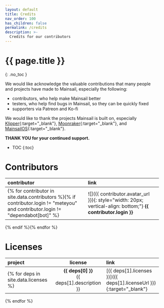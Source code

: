 ```yaml
---
layout: default
title: Credits
nav_order: 100
has_children: false
permalink: /credits
description: >-
  Credits for our contributors
---
```


# {{ page.title }}
{: .no_toc }
<!-- {{ page.description }} -->


We would like acknowledge the valuable contributions that many people and projects have made to Mainsail, especially the following:

- contributors, who help make Mainsail better
- testers, who help find bugs in Mainsail, so they can be quickly fixed
- supporters via Patreon and Ko-fi

We would like to thank the projects Mainsail is built on, especially [Klipper](https://github.com/KevinOConnor/klipper){:target="_blank"}, [Moonraker](https://github.com/Arksine/moonraker){:target="_blank"}, and [MainsailOS](https://github.com/mainsail-crew/MainsailOS/){:target="_blank"}.

**THANK YOU for your continued support.**

- TOC
{:toc}

# Contributors

| contributor | link |
|:--------|:-----|
{% for contributor in site.data.contributors %}{% if contributor.login != "meteyou" and contributor.login != "dependabot[bot]" %}|![]({{ contributor.avatar_url }}){: style="width: 20px; vertical-align: bottom;"} **{{ contributor.login }}**|[{{ contributor.html_url }}]({{ contributor.html_url }}){:target="_blank"}|
{% endif %}{% endfor %}

# Licenses

| project | license | link |
|:--------|:-------:|:-----|
{% for deps in site.data.licenses %}| **{{ deps[0] }}**<br>{{ deps[1].description }} | [{{ deps[1].licenses }}]({{ deps[1].licenseUrl }}){:target="_blank"} | [{{ deps[1].repository }}]({{ deps[1].repository }}){:target="_blank"} |
{% endfor %}
